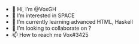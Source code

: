 - 👋 Hi, I’m @VoxGH
- 👀 I’m interested in SPACE
- 🌱 I’m currently learning advanced HTML, Haskell
- 💞️ I’m looking to collaborate on ?
- 📫 How to reach me Vox#3425

<!---
VoxGH/VoxGH is a ✨ special ✨ repository because its `README.md` (this file) appears on your GitHub profile.
You can click the Preview link to take a look at your changes.
--->

